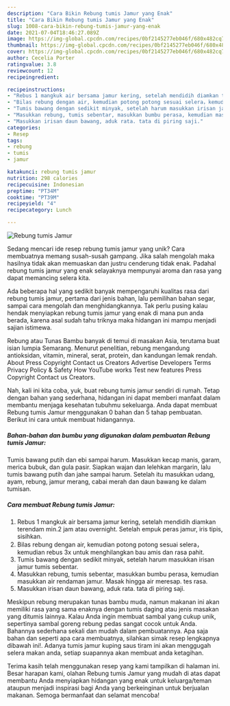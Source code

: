 ```yaml
---
description: "Cara Bikin Rebung tumis Jamur yang Enak"
title: "Cara Bikin Rebung tumis Jamur yang Enak"
slug: 1008-cara-bikin-rebung-tumis-jamur-yang-enak
date: 2021-07-04T18:46:27.089Z
image: https://img-global.cpcdn.com/recipes/0bf2145277eb046f/680x482cq70/rebung-tumis-jamur-foto-resep-utama.jpg
thumbnail: https://img-global.cpcdn.com/recipes/0bf2145277eb046f/680x482cq70/rebung-tumis-jamur-foto-resep-utama.jpg
cover: https://img-global.cpcdn.com/recipes/0bf2145277eb046f/680x482cq70/rebung-tumis-jamur-foto-resep-utama.jpg
author: Cecelia Porter
ratingvalue: 3.8
reviewcount: 12
recipeingredient:

recipeinstructions:
- "Rebus 1 mangkuk air bersama jamur kering, setelah mendidih diamkan terendam min.2 jam atau overnight. Setelah empuk peras jamur, iris tipis, sisihkan."
- "Bilas rebung dengan air, kemudian potong potong sesuai selera，kemudian rebus 3x untuk menghilangkan bau amis dan rasa pahit."
- "Tumis bawang dengan sedikit minyak, setelah harum masukkan irisan jamur tumis sebentar."
- "Masukkan rebung, tumis sebentar, masukkan bumbu perasa, kemudian masukkan air rendaman jamur. Masak hingga air meresap. tes rasa."
- "Masukkan irisan daun bawang, aduk rata. tata di piring saji."
categories:
- Resep
tags:
- rebung
- tumis
- jamur

katakunci: rebung tumis jamur 
nutrition: 298 calories
recipecuisine: Indonesian
preptime: "PT34M"
cooktime: "PT39M"
recipeyield: "4"
recipecategory: Lunch

---
```



![Rebung tumis Jamur](https://img-global.cpcdn.com/recipes/0bf2145277eb046f/680x482cq70/rebung-tumis-jamur-foto-resep-utama.jpg)

Sedang mencari ide resep rebung tumis jamur yang unik? Cara membuatnya memang susah-susah gampang. Jika salah mengolah maka hasilnya tidak akan memuaskan dan justru cenderung tidak enak. Padahal rebung tumis jamur yang enak selayaknya mempunyai aroma dan rasa yang dapat memancing selera kita.

Ada beberapa hal yang sedikit banyak mempengaruhi kualitas rasa dari rebung tumis jamur, pertama dari jenis bahan, lalu pemilihan bahan segar, sampai cara mengolah dan menghidangkannya. Tak perlu pusing kalau hendak menyiapkan rebung tumis jamur yang enak di mana pun anda berada, karena asal sudah tahu triknya maka hidangan ini mampu menjadi sajian istimewa.

Rebung atau Tunas Bambu banyak di temui di masakan Asia, terutama buat isian lumpia Semarang. Menurut penelitian, rebung mengandung antioksidan, vitamin, mineral, serat, protein, dan kandungan lemak rendah. About Press Copyright Contact us Creators Advertise Developers Terms Privacy Policy &amp; Safety How YouTube works Test new features Press Copyright Contact us Creators.


Nah, kali ini kita coba, yuk, buat rebung tumis jamur sendiri di rumah. Tetap dengan bahan yang sederhana, hidangan ini dapat memberi manfaat dalam membantu menjaga kesehatan tubuhmu sekeluarga. Anda dapat membuat Rebung tumis Jamur menggunakan 0 bahan dan 5 tahap pembuatan. Berikut ini cara untuk membuat hidangannya.

<!--inarticleads1-->

##### Bahan-bahan dan bumbu yang digunakan dalam pembuatan Rebung tumis Jamur:



Tumis bawang putih dan ebi sampai harum. Masukkan kecap manis, garam, merica bubuk, dan gula pasir. Siapkan wajan dan lelehkan margarin, lalu tumis bawang putih dan jahe sampai harum. Setelah itu masukkan udang, ayam, rebung, jamur merang, cabai merah dan daun bawang ke dalam tumisan. 

<!--inarticleads2-->

##### Cara membuat Rebung tumis Jamur:

1. Rebus 1 mangkuk air bersama jamur kering, setelah mendidih diamkan terendam min.2 jam atau overnight. Setelah empuk peras jamur, iris tipis, sisihkan.
1. Bilas rebung dengan air, kemudian potong potong sesuai selera，kemudian rebus 3x untuk menghilangkan bau amis dan rasa pahit.
1. Tumis bawang dengan sedikit minyak, setelah harum masukkan irisan jamur tumis sebentar.
1. Masukkan rebung, tumis sebentar, masukkan bumbu perasa, kemudian masukkan air rendaman jamur. Masak hingga air meresap. tes rasa.
1. Masukkan irisan daun bawang, aduk rata. tata di piring saji.


Meskipun rebung merupakan tunas bambu muda, namun makanan ini akan memiliki rasa yang sama enaknya dengan tumis daging atau jenis masakan yang ditumis lainnya. Kalau Anda ingin membuat sambal yang cukup unik, sepertinya sambal goreng rebung pedas sangat cocok untuk Anda. Bahannya sederhana sekali dan mudah dalam pembuatannya. Apa saja bahan dan seperti apa cara membuatnya, silahkan simak resep lengkapnya dibawah ini!. Adanya tumis jamur kuping saus tiram ini akan menggugah selera makan anda, setiap suapannya akan membuat anda ketagihan. 

Terima kasih telah menggunakan resep yang kami tampilkan di halaman ini. Besar harapan kami, olahan Rebung tumis Jamur yang mudah di atas dapat membantu Anda menyiapkan hidangan yang enak untuk keluarga/teman ataupun menjadi inspirasi bagi Anda yang berkeinginan untuk berjualan makanan. Semoga bermanfaat dan selamat mencoba!
